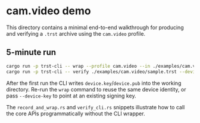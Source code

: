 <!--
Copyright (c) 2025 TRUSTEDGE LABS LLC
MPL-2.0: https://mozilla.org/MPL/2.0/
Project: trustedge — Privacy and trust at the edge.
GitHub: https://github.com/TrustEdge-Labs/trustedge
-->


# cam.video demo

This directory contains a minimal end-to-end walkthrough for producing and verifying a `.trst` archive using the `cam.video` profile.

## 5-minute run

```bash
cargo run -p trst-cli -- wrap --profile cam.video --in ./examples/cam.video/sample.bin --out ./examples/cam.video/sample.trst
cargo run -p trst-cli -- verify ./examples/cam.video/sample.trst --device-pub $(cat device.pub)
```

After the first run the CLI writes `device.key`/`device.pub` into the working directory. Re-run the `wrap` command to reuse the same device identity, or pass `--device-key` to point at an existing signing key.

The `record_and_wrap.rs` and `verify_cli.rs` snippets illustrate how to call the core APIs programmatically without the CLI wrapper.
